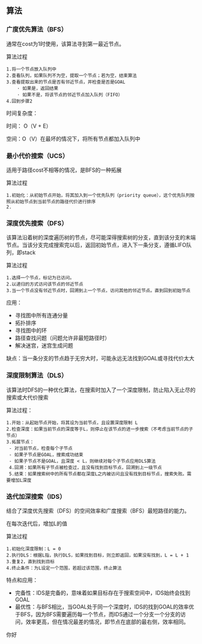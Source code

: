 ## 算法

### 广度优先算法（BFS）

通常在cost为1时使用，该算法寻到第一最近节点。

算法过程

```
1.将一个节点放入队列中
2.查看队列，如果队列不为空，提取一个节点；若为空，结束算法
3.查看提取出来的节点是否有邻近节点，并检查是否是GOAL
	· 如果是，返回结果
	· 如果不是，将该节点的邻近节点加入队列（FIFO）
4.回到步骤2
```

时间复杂度：

时间： O（V + E）

空间：O（V）在最坏的情况下，将所有节点都加入队列中

### 最小代价搜索（UCS）

适用于路径cost不相等的情况，是BFS的一种拓展

算法过程

```
1.初始化：从初始节点开始，将其加入到一个优先队列（priority queue），这个优先队列按照从初始节点到当前节点的路径代价进行排序
2.
```

### 深度优先搜索（DFS）

该算法沿着树的深度遍历树的节点，尽可能深得搜索树的分支，直到该分支的末端节点。当该分支完成搜索完以后，返回初始节点，进入下一条分支，遵循LIFO队列，即stack

算法过程

```
1.选择一个节点，标记为已访问。
2.以递归的方式访问该节点的邻近节点
3.当一个节点没有邻近节点时，回溯到上一个节点，访问其他的邻近节点。直到回到初始节点
```

应用：

- 寻找图中所有连通分量
- 拓扑排序
- 寻找图中的环
- 路径查找问题（问题允许非最短路径时）
- 解决迷宫，迷宫生成问题

缺点：当一条分支的节点趋于无穷大时，可能永远无法找到GOAL或寻找代价太大

### 深度限制算法（DLS）

该算法时DFS的一种优化算法，在搜索时加入了一个深度限制，防止陷入无止尽的搜索或大代价搜索

算法过程：

```
1.开始：从起始节点开始，将其设为当前节点，且设置深度限制 L
2.检查深度：如果当前节点的深度等于L，则停止在该节点的进一步搜索（不考虑当前节点的子节点）
3.拓展节点：
 - 对当前节点，检查每个子节点
 - 如果子节点是GOAL，搜索成功结束
 - 如果子节点不是GOAL，且深度 < L，则继续对每个子节点应用DLS算法
 4.回溯：如果所有子节点被检查过，且没有找到目标节点，回溯到上一级节点
 5.结束：如果搜索树中的所有节点都在深度L之内被访问且没有找到目标节点，搜索失败。需要增加L深度
```

### 迭代加深搜索（IDS）

结合了深度优先搜索（DFS）的空间效率和广度搜索（BFS）最短路径的能力。

在每次迭代后，增加L的值

算法过程

```
1.初始化深度限制：L = 0
2.执行DLS：根据L指，执行DLS，如果找到目标，则立即返回，如果没有找到，L = L + 1
3.重复2，直到找到目标
4.终止条件：为L设定一个范围，若超过该范围，终止算法
```

特点和应用：

- 完备性：IDS是完备的，意味着如果目标存在于搜索空间中，IDS始终会找到GOAL
- 最优性：与BFS相比，当GOAL处于同一个深度时，IDS的找到GOAL的效率优于BFS，因为BFS需要遍历每一个节点，而IDS通过一个分支一个分支的访问，效率更高，但在情况最差的情况，即节点在底部的最右侧，效率相同。



你好

